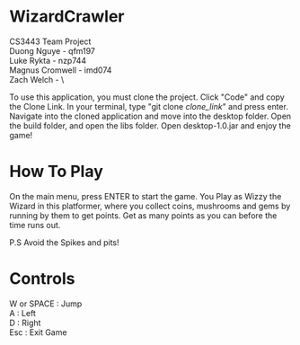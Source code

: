 # WizardCrawler
CS3443 Team Project\
Duong Nguye - qfm197 \
Luke Rykta - nzp744 \
Magnus Cromwell - imd074 \
Zach Welch - \

To use this application, you must clone the project. Click "Code" and copy the Clone Link. In your terminal, type "git clone *clone_link*" and press enter. Navigate into the cloned application and move into the desktop folder. Open the build folder, and open the libs folder. Open desktop-1.0.jar and enjoy the game!

# How To Play
On the main menu, press ENTER to start the game. You Play as Wizzy the Wizard in this platformer, where you collect coins, mushrooms and gems by running by them to get points. Get as many points as you can before the time runs out. 

P.S Avoid the Spikes and pits!

# Controls
W or SPACE : Jump \
A : Left \
D : Right \
Esc : Exit Game
